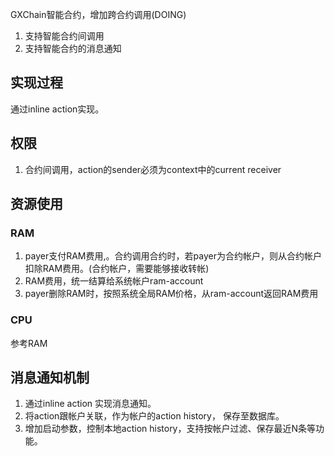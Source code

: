 GXChain智能合约，增加跨合约调用(DOING)

1.  支持智能合约间调用
2.  支持智能合约的消息通知

## 实现过程 

通过inline action实现。


## 权限
1. 合约间调用，action的sender必须为context中的current receiver


## 资源使用


### RAM

1. payer支付RAM费用,。合约调用合约时，若payer为合约帐户，则从合约帐户扣除RAM费用。(合约帐户，需要能够接收转帐)
2. RAM费用，统一结算给系统帐户ram-account
3. payer删除RAM时，按照系统全局RAM价格，从ram-account返回RAM费用


### CPU
参考RAM


## 消息通知机制
1. 通过inline action 实现消息通知。
2. 将action跟帐户关联，作为帐户的action history， 保存至数据库。
3. 增加启动参数，控制本地action history，支持按帐户过滤、保存最近N条等功能。
